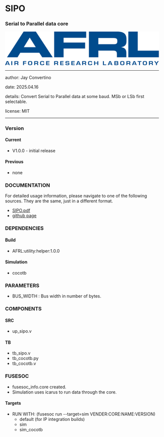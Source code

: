 # SIPO
### Serial to Parallel data core

![image](docs/manual/img/AFRL.png)

---

   author: Jay Convertino   
   
   date: 2025.04.16
   
   details: Convert Serial to Parallel data at some baud. MSb or LSb first selectable.
   
   license: MIT   
   
---

### Version
#### Current
  - V1.0.0 - initial release

#### Previous
  - none

### DOCUMENTATION
  For detailed usage information, please navigate to one of the following sources. They are the same, just in a different format.

  - [SIPO.pdf](docs/manual/SIPO.pdf)
  - [github page](https://johnathan-convertino-afrl.github.io/sipo/)

### DEPENDENCIES
#### Build

  - AFRL:utility:helper:1.0.0
  
#### Simulation

  - cocotb

### PARAMETERS

* BUS_WIDTH     : Bus width in number of bytes.

### COMPONENTS
#### SRC

* up_sipo.v

#### TB

* tb_sipo.v
* tb_cocotb.py
* tb_cocotb.v
  
### FUSESOC

* fusesoc_info.core created.
* Simulation uses icarus to run data through the core.

#### Targets

* RUN WITH: (fusesoc run --target=sim VENDER:CORE:NAME:VERSION)
  - default (for IP integration builds)
  - sim
  - sim_cocotb
